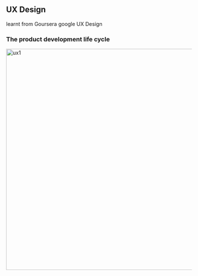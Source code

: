 
## UX Design
learnt from Goursera google UX Design

### The product development life cycle
<img width="600" alt="ux1" src="https://user-images.githubusercontent.com/74225708/196221198-edc33322-54d5-4539-93a9-f4a7403b49d3.png">
